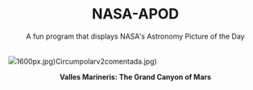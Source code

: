<div align="center">
  <h1>
    NASA-APOD
  </h1>
</div>
  
<div align="center">
  A fun program that displays NASA's Astronomy Picture of the Day
</div>

<br>

![](https://apod.nasa.gov/apod/image/2411/marsglobe_viking_1552.jpg)1600px.jpg)Circumpolarv2comentada.jpg)

<p align = "center">
  <b>Valles Marineris: The Grand Canyon of Mars</b>
</p>
